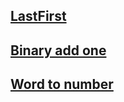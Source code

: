 ## [LastFirst](https://ture.ollieg.codes/?script=KQAgygLg9gTgpiCALBAzAljAzhEAbOCCOGEdAO0RRAHdYATEAQy2ZByeICgAKARwCS5dBAA0zAJQgAtAD4Q-AILim4mOgDmSCBN6DhYkACMpchXwBC4o2s3bdXUAFkoANwTQqCOOUZRUXohMAA5wesqSMvJKKrZaOuHWptF8ETYg6vG6-FaRZjmxGXYJBcbJ5rnpmfZcjiAWTADGANYQME3NIFDkjQg0KJQ0CPBNSIE%2BfgHIHiFhMSCAWNTl-ACivhEL4gSoJZbiS1Hma-S5m-hwOw6gAEpwwXhNHtQPOOdEJLQiY9MgGNi4BHepCYvhAPmIpB%2BbRC7AgnDmfGOESYyz4AAkmHhDKoilk9Eikod%2BBisYVqrtjrkUUT0ZjDFVitlEb5KqiSfS4vYgA&name=LastFirst&init=qInit&tape=ababab)

## [Binary add one](https://ture.ollieg.codes/?script=KQAgygphDWIC4HsQQHYBMQIGbwIYAcIAoACgEcBJFASzgBoQAGAShAFoA%2BEcq2hxhgCdqAcwAWcZqUo16IAIytO3GXwVDREqT1kNAWNRKu5AEK4AxtH0MANhCySiRUJBggARuegB3XILQBnEABXFDhqaxAsakF-OGQUMwQQuAhBTBxcJmlTC35DFQAJXGs5eRs7BxNPBkV2IzIcyyZy%2B2YgA&name=Binary+add+one&init=qInit&tape=1000010010)

## [Word to number](https://ture.ollieg.codes/?script=KQAgwg9gdgbgpgJwC4GcQHcEEslLlEKAVwFsAjRNACmjgBoQl0IGkALBOekAOj9fwBKRhBABDQqURYAxmIA2IGAqJwAUKACCIAA4RkICADMQJAJ4gsUI2JIQiaMOPkBzfTjYkQRhBC%2BaAE3goJEMTSAC4EAAmAAZogGYNEABJE3YsNEyoAHJQnV9jMJAAFSJsKBcQGT8deTg8KDgUFAYUkADoPJAAaygIdAw2MVDMtWTNGRk4HSQrKpQkEbgALhAAR0np2fHQAAUxBBQo2jUqdZSoHAYIYQBaAD4Qc4BGAH0WEAB%2BBmwXNiQgjO63enyg9yerw%2BUAYgCxqX5Yf6A4GgmEgOAQ54g6HceEgP4AoHJADq2DwIBeKJxcMxUNocIY9SMyLpTQYX1pmymMyQDBejLgzKJ%2B0Ox0YVGYAB8OFxJUJgZdroxOYk3rzvgikcLnoDmMDVer0Cq1egGfjEYT9SabsamJ88QTkckqICZepzgaGGxOQk1WwzY6gedfexfj6-QgAxaWesQxwGBiQI8sXHOFGtcDU9xE8ngxGuOnLc7Afh9SGE5yXrE1bjNZbXtW8AxwUnISDG-hC07QKScFFogwEjcEBTYla7TTW1joib7QKhePmOzOVseQwByAmTGs7jw%2BxOLXN4Lt-nuByp%2BdV7NB-OY1Wa2jYZWO4-b0H2w-lxf1r28LE%2BXWMa-nA-4gE%2B35XuqoFbtqBxHFERg0OUkpYPA76KuqRicgALAArG8RjsoB2pUFh9gIMCeEETa37YQRc7mhm5x0UYnxEDh9FEF274sfYYa0ZxkZgcRuzPFhqHuusVGEZYnL4UYWDccC8mKUockEahSnnCpMAVt%2BOmHoGonASA2GGCOuGUYJk65lJ1nCUeC7MfZ562ZBDDYW%2BykafANltgZZowd5Cm%2Bd8K7cteIC4V5yRwWKKBUFgAAecrBOhVzqignIAGwAOxvK0GqMUWoBUFlyXAnlBUMFgOUFapDrRu%2B2X1QwSV1SgyVKc6WVwMElX5YVOZtoNhlNcCo0MDAnKjbpDlGecs16bZs1jUx6yrc2M0FX1nbzeNJJklE2XmSAuWVfVSV%2BViLWdVdDlBect1dWFEEReq2VeYtO3BNd33HL9D3Hu%2Bq1oq5bbuWdMUivB6LRgqGXLW2AAcbxniJ5yo9wtXfljDUY%2BseMMC4nJ4y4WmE2jiJeqTVP-BTZP%2BsquN0wC3U9kdIDI8CjPquBtm84FwM86z6rg1ikPI9DIBxVEVxNAjSotrZACcbxgwTatojjqvq-jxUxlrqnK22Ruvgb75m0jWJm2tJUgCZKvArbf3rC7QNOW7etsq9bnvQwKtvkAA&name=Word+to+number&init=qInit&tape=seven)
